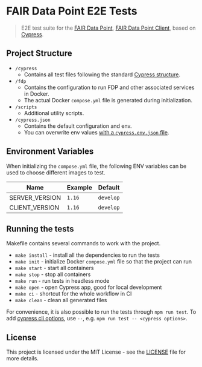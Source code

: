 # FAIR Data Point E2E Tests

> E2E test suite for the [FAIR Data Point][1], [FAIR Data Point Client][2], based on [Cypress][4].


## Project Structure

- `/cypress`
    - Contains all test files following the standard [Cypress structure](https://docs.cypress.io/guides/core-concepts/writing-and-organizing-tests.html#Support-file).
- `/fdp`
    - Contains the configuration to run FDP and other associated services in Docker.
    - The actual Docker `compose.yml` file is generated during initialization.
- `/scripts`
    - Additional utility scripts.
- `/cypress.json`
    - Contains the default configuration and env.
    - You can overwrite env values [with a `cypress.env.json` file](https://docs.cypress.io/guides/guides/environment-variables.html#Option-2-cypress-env-json).


## Environment Variables

When initializing the `compose.yml` file, the following ENV variables can be used to choose different images to test.

| Name | Example | Default |
| --- | --- | --- |
| SERVER_VERSION | `1.16` | `develop` |
| CLIENT_VERSION | `1.16` | `develop` |

## Running the tests

Makefile contains several commands to work with the project.

- `make install` - install all the dependencies to run the tests
- `make init` - initialize Docker `compose.yml` file so that the project can run
- `make start` - start all containers
- `make stop` - stop all containers
- `make run` - run tests in headless mode
- `make open` - open Cypress app, good for local development
- `make ci` - shortcut for the whole workflow in CI
- `make clean` - clean all generated files

For convenience, it is also possible to run the tests through `npm run test`.
To add [cypress cli options][5], use `--`, e.g. `npm run test -- <cypress options>`.

## License

This project is licensed under the MIT License - see the [LICENSE](LICENSE) file for more details.


[1]: https://github.com/FAIRDataTeam/FAIRDataPoint
[2]: https://github.com/FAIRDataTeam/FAIRDataPoint-client
[4]: https://www.cypress.io
[5]: https://docs.cypress.io/app/references/command-line#Commands
